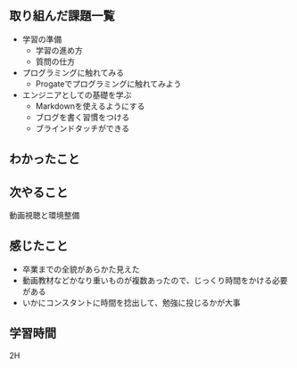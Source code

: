 ## 取り組んだ課題一覧
- 学習の準備
  - 学習の進め方
  - 質問の仕方
- プログラミングに触れてみる
  - Progateでプログラミングに触れてみよう
- エンジニアとしての基礎を学ぶ
  - Markdownを使えるようにする
  - ブログを書く習慣をつける
  - ブラインドタッチができる
## わかったこと
## 次やること
動画視聴と環境整備
## 感じたこと
- 卒業までの全貌があらかた見えた
- 動画教材などかなり重いものが複数あったので、じっくり時間をかける必要がある
- いかにコンスタントに時間を捻出して、勉強に投じるかが大事
## 学習時間
2H
